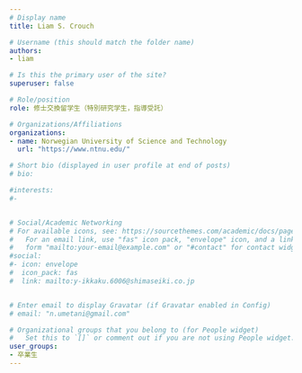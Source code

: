 ```yaml
---
# Display name
title: Liam S. Crouch

# Username (this should match the folder name)
authors:
- liam

# Is this the primary user of the site?
superuser: false

# Role/position
role: 修士交換留学生（特別研究学生，指導受託）

# Organizations/Affiliations
organizations:
- name: Norwegian University of Science and Technology
  url: "https://www.ntnu.edu/"

# Short bio (displayed in user profile at end of posts)
# bio: 

#interests:
#- 


# Social/Academic Networking
# For available icons, see: https://sourcethemes.com/academic/docs/page-builder/#icons
#   For an email link, use "fas" icon pack, "envelope" icon, and a link in the
#   form "mailto:your-email@example.com" or "#contact" for contact widget.
#social:
#- icon: envelope
#  icon_pack: fas
#  link: mailto:y-ikkaku.6006@shimaseiki.co.jp


# Enter email to display Gravatar (if Gravatar enabled in Config)
# email: "n.umetani@gmail.com"

# Organizational groups that you belong to (for People widget)
#   Set this to `[]` or comment out if you are not using People widget.
user_groups:
- 卒業生
---
```




